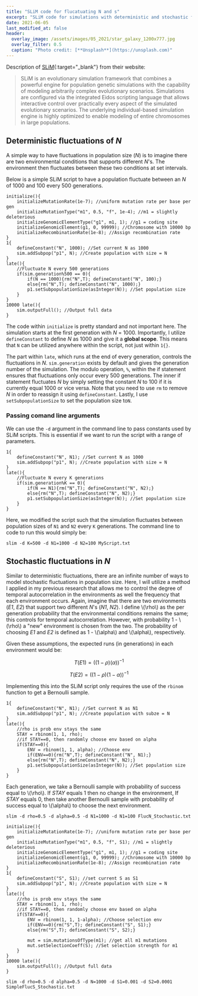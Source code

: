 ```yaml
---
title: "SLiM code for flucatuating N and s"
excerpt: "SLiM code for simulations with deterministic and stochastic fluctuations in population size and selection strength."
date: 2021-06-05
last_modified_at: false
header:
  overlay_image: /assets/images/05_2021/star_galaxy_1200x777.jpg
  overlay_filter: 0.5
  caption: "Photo credit: [**Unsplash**](https://unsplash.com)"
---
```




Description of [SLiM](https://messerlab.org/slim/){:target="_blank"} from their website:

> SLiM is an evolutionary simulation framework that combines a powerful engine for population genetic simulations with the capability of modeling arbitrarily complex evolutionary scenarios. Simulations are configured via the integrated Eidos scripting language that allows interactive control over practically every aspect of the simulated evolutionary scenarios. The underlying individual-based simulation engine is highly optimized to enable modeling of entire chromosomes in large populations.



## Deterministic fluctuations of *N*

A simple way to have fluctuations in population size (*N*) is to imagine there are two environmental conditions that supports different *N*'s. The environment then fluctuates between these two conditions at set intervals. 

Below is a simple SLiM script to have a population fluctuate between an *N* of 1000 and 100 every 500 generations.

```
initialize(){
	initializeMutationRate(1e-7); //uniform mutation rate per base per gen
	initializeMutationType("m1", 0.5, "f", 1e-4); //m1 = slightly  deleterious
	initializeGenomicElementType("g1", m1, 1); //g1 = coding site
	initializeGenomicElement(g1, 0, 99999); //Chromosome with 10000 bp
	initializeRecombinationRate(1e-8); //Assign recombination rate
}
1{	
	defineConstant("N", 1000); //Set current N as 1000
	sim.addSubpop("p1", N); //Create population with size = N
}
late(){
	//Fluctuate N every 500 generations
	if(sim.generation%500 == 0){		
		if(N == 1000){rm("N",T); defineConstant("N", 100);}
		else{rm("N",T); defineConstant("N", 1000);}
		p1.setSubpopulationSize(asInteger(N)); //Set population size 
	}
}
10000 late(){
	sim.outputFull(); //Output full data
}
```

The code within `initialize` is pretty standard and not important here. The simulation starts at the first generation with *N* = 1000. Importantly, I utilize `defineConstant` to define *N* as 1000 and give it a **global scope**. This means that `N` can be utilized anywhere within the script, not just within `1{}`.

The part within `late`, which runs at the end of every generation, controls the fluctuations in *N*. `sim.generation` exists by default and gives the generation number of the simulation. The modulo operation, `%`,  within the if statement ensures that fluctuations only occur every 500 generations. The inner if statement fluctuates *N* by simply setting the constant *N* to 100 if it is currently equal 1000 or vice versa. Note that you need to use `rm` to remove *N* in order to reassign it using `defineConstant`. Lastly, I use `setSubpopulationSize` to set the population size to`N`.

### Passing comand line arguments

We can use the `-d` argument in the command line to pass constants used by SLiM scripts. This is essential if we want to run the script with a range of parameters.

```
1{	
	defineConstant("N", N1); //Set current N as 1000
	sim.addSubpop("p1", N); //Create population with size = N
}
late(){
	//Fluctuate N every K generations
	if(sim.generation%K == 0){		
		if(N == N1){rm("N",T); defineConstant("N", N2);}
		else{rm("N",T); defineConstant("N", N2);}
		p1.setSubpopulationSize(asInteger(N)); //Set population size 
	}
}
```

Here, we modified the script such that the simulation fluctuates between population sizes of `N1` and `N2` every `K` generations. The command line to code to run this would simply be:

```
slim -d K=500 -d N1=1000 -d N2=100 MyScript.txt
```

## Stochastic fluctuations in *N*

Similar to deterministic fluctuations, there are an infinite number of ways to model stochastic fluctuations in population size. Here, I will utilize a method I applied in my previous research that allows me to control the degree of temporal autocorrelation in the environments as well the frequency that each environment occurs. Again, imagine that there are two environments (*E1*, *E2*) that support two different *N*'s (*N1*, *N2*). I define \\(\rho\\) as the per generation probability that the environmental conditions remains the same; this controls for temporal autocorrelation. However, with probability 1 - \\(\rho\\) a "new" environment is chosen from the two. The probability of choosing *E1* and *E2* is defined as 1 - \\(\alpha\\) and \\(\alpha\\), respectively.

Given these assumptions, the expected runs (in generations) in each environment would be:

$$ T(E1) = \left( \left( 1-\rho \right) \left( \alpha \right) \right)^{-1} $$

$$ T(E2) = \left(  \left( 1-\rho \right) \left( 1 - \alpha \right) \right)^{-1} $$

Implementing this into the SLiM script only requires the use of the `rbinom` function to get a Bernoulli sample.

```
1{	
	defineConstant("N", N1); //Set current N as N1
	sim.addSubpop("p1", N); //Create population with subze = N
}
late(){
	//rho is prob env stays the same
	STAY = rbinom(1, 1, rho);
	//if STAY==0, then randomly choose env based on alpha
	if(STAY==0){
		ENV = rbinom(1, 1, alpha); //Choose env
		if(ENV==0){rm("N",T); defineConstant("N", N1);}
		else{rm("N",T); defineConstant("N", N2);}
		p1.setSubpopulationSize(asInteger(N)); //Set population size 
	} 
}
```

Each generation, we take a Bernoulli sample with probability of success equal to \\(\rho\\). If *STAY* equals 1 then no change in the environment, If *STAY* equals 0, then take another Bernoulli sample with probability of success equal to \\(\alpha\\) to choose the next environment. 



```
slim -d rho=0.5 -d alpha=0.5 -d N1=1000 -d N1=100 FlucN_Stochastic.txt
```







```
initialize(){
	initializeMutationRate(1e-7); //uniform mutation rate per base per gen
	initializeMutationType("m1", 0.5, "f", S1); //m1 = slightly  deleterious
	initializeGenomicElementType("g1", m1, 1); //g1 = coding site
	initializeGenomicElement(g1, 0, 99999); //Chromosome with 10000 bp
	initializeRecombinationRate(1e-8); //Assign recombination rate
}
1{	
	defineConstant("S", S1); //set current S as S1
	sim.addSubpop("p1", N); //Create population with size = N
}
late(){
	//rho is prob env stays the same
	STAY = rbinom(1, 1, rho);
	//if STAY==0, then randomly choose env based on alpha
	if(STAY==0){
		ENV = rbinom(1, 1, 1-alpha); //Choose selection env
		if(ENV==0){rm("S",T); defineConstant("S", S1);}
		else{rm("S",T); defineConstant("S", S2);}
		
		mut = sim.mutationsOfType(m1); //get all m1 mutations
		mut.setSelectionCoeff(S); //Set selection strength for m1
	} 
}
10000 late(){
	sim.outputFull(); //Output full data
}
```



```
slim -d rho=0.5 -d alpha=0.5 -d N=1000 -d S1=0.001 -d S2=0.0001 SimpleFlucS_Stochastic.txt
```


